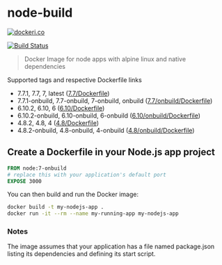 # node-build

[![dockeri.co](http://dockeri.co/image/lgatica/node-build)](https://hub.docker.com/r/lgatica/node-build/)

[![Build Status](https://travis-ci.org/lgaticaq/node-build.svg?branch=master)](https://travis-ci.org/lgaticaq/node-build)

> Docker Image for node apps with alpine linux and native dependencies

Supported tags and respective Dockerfile links

- 7.7.1, 7.7, 7, latest ([7.7/Dockerfile](https://github.com/lgaticaq/node-build/blob/master/7.7.1/Dockerfile))
- 7.7.1-onbuild, 7.7-onbuild, 7-onbuild, onbuild ([7.7/onbuild/Dockerfile](https://github.com/lgaticaq/node-build/blob/master/7.7.1/onbuild/Dockerfile))
- 6.10.2, 6.10, 6 ([6.10/Dockerfile](https://github.com/lgaticaq/node-build/blob/master/6.10.2/Dockerfile))
- 6.10.2-onbuild, 6.10-onbuild, 6-onbuild ([6.10/onbuild/Dockerfile](https://github.com/lgaticaq/node-build/blob/master/6.10.2/onbuild/Dockerfile))
- 4.8.2, 4.8, 4 ([4.8/Dockerfile](https://github.com/lgaticaq/node-build/blob/master/4.8.2/Dockerfile))
- 4.8.2-onbuild, 4.8-onbuild, 4-onbuild ([4.8/onbuild/Dockerfile](https://github.com/lgaticaq/node-build/blob/master/4.8.2/onbuild/Dockerfile))

## Create a Dockerfile in your Node.js app project
```dockerfile
FROM node:7-onbuild
# replace this with your application's default port
EXPOSE 3000
```

You can then build and run the Docker image:

```bash
docker build -t my-nodejs-app .
docker run -it --rm --name my-running-app my-nodejs-app
```

### Notes
The image assumes that your application has a file named package.json listing its dependencies and defining its start script.
